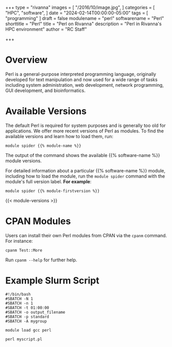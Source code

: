 +++
type = "rivanna"
images = [
  "/2016/10/image.jpg",
]
categories = [
  "HPC",
  "software",
]
date = "2024-02-14T00:00:00-05:00"
tags = [
  "programming"
]
draft = false
modulename = "perl"
softwarename = "Perl"
shorttitle = "Perl"
title = "Perl on Rivanna"
description = "Perl in Rivanna's HPC environment"
author = "RC Staff"

+++
# Overview
Perl is a general-purpose interpreted programming language, originally developed for text manipulation and now used for a wide range of tasks including system administration, web development, network programming, GUI development, and bioinformatics.

# Available Versions
The default Perl is required for system purposes and is generally too old for applications. We offer more recent versions of Perl as modules. To find the available versions and learn how to load them, run:
```
module spider {{% module-name %}}
```

The output of the command shows the available {{% software-name %}} module versions.

For detailed information about a particular {{% software-name %}} module, including how to load the module, run the `module spider` command with the module's full version label. __For example__:
```
module spider {{% module-firstversion %}}
```

{{< module-versions >}}

# CPAN Modules

Users can install their own Perl modules from CPAN via the `cpanm` command. For instance:

```
cpanm Test::More
```

Run `cpanm --help` for further help.

# Example Slurm Script
```
#!/bin/bash
#SBATCH -N 1
#SBATCH -n 1
#SBATCH -t 01:00:00
#SBATCH -o output_filename
#SBATCH -p standard
#SBATCH -A mygroup

module load gcc perl

perl myscript.pl
```
